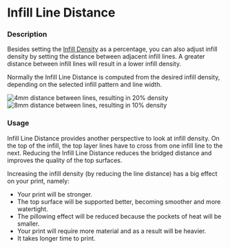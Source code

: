 Infill Line Distance
====
### **Description**
Besides setting the [Infill Density](infill_sparse_density.md) as a percentage, you can also adjust infill density by setting the distance between adjacent infill lines. A greater distance between infill lines will result in a lower infill density.

Normally the Infill Line Distance is computed from the desired infill density, depending on the selected infill pattern and line width.

![4mm distance between lines, resulting in 20% density](../images/infill_sparse_density_high.png)
![8mm distance between lines, resulting in 10% density](../images/infill_sparse_density_low.png)

### **Usage**
Infill Line Distance provides another perspective to look at infill density. On the top of the infill, the top layer lines have to cross from one infill line to the next. Reducing the Infill Line Distance reduces the bridged distance and improves the quality of the top surfaces.

Increasing the infill density (by reducing the line distance) has a big effect on your print, namely:
* Your print will be stronger.
* The top surface will be supported better, becoming smoother and more watertight.
* The pillowing effect will be reduced because the pockets of heat will be smaller.
* Your print will require more material and as a result will be heavier.
* It takes longer time to print.